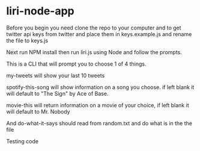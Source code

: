 # liri-node-app

Before you begin you need clone the repo to your computer and to get twitter api keys from twitter and place them in keys.example.js and rename the file to keys.js

Next run NPM install then run liri.js using Node and follow the prompts.



This is a CLI that will prompt you to choose 1 of 4 things.

my-tweets will show your last 10 tweets

spotify-this-song will show information on a song you choose. if left blank it will default to "The Sign" by Ace of Base.

movie-this will return information on a movie of your choice, if left blank it will default to Mr. Nobody

And do-what-it-says should read from random.txt and do what is in the the file

Testing code